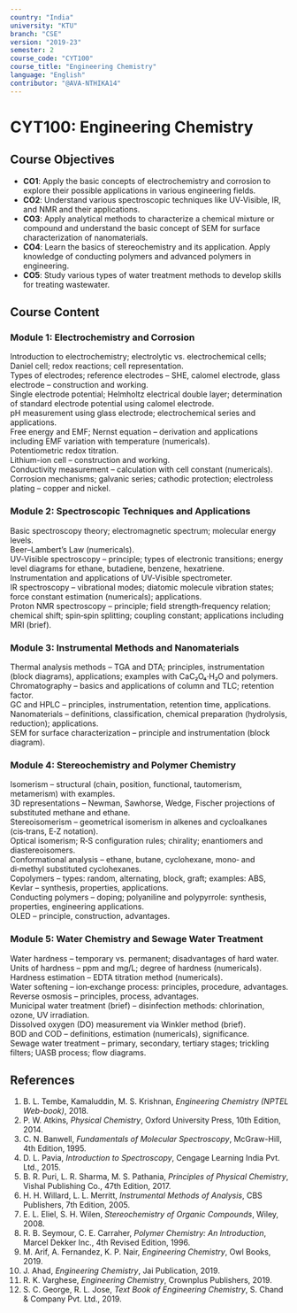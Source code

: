 ```yaml
---
country: "India"
university: "KTU"
branch: "CSE"
version: "2019-23"
semester: 2
course_code: "CYT100"
course_title: "Engineering Chemistry"
language: "English"
contributor: "@AVA-NTHIKA14"
---
```


# CYT100: Engineering Chemistry

## Course Objectives
- **CO1**: Apply the basic concepts of electrochemistry and corrosion to explore their possible applications in various engineering fields.  
- **CO2**: Understand various spectroscopic techniques like UV‑Visible, IR, and NMR and their applications.  
- **CO3**: Apply analytical methods to characterize a chemical mixture or compound and understand the basic concept of SEM for surface characterization of nanomaterials.  
- **CO4**: Learn the basics of stereochemistry and its application. Apply knowledge of conducting polymers and advanced polymers in engineering.  
- **CO5**: Study various types of water treatment methods to develop skills for treating wastewater.

## Course Content

### Module 1: Electrochemistry and Corrosion

Introduction to electrochemistry; electrolytic vs. electrochemical cells; Daniel cell; redox reactions; cell representation.  
Types of electrodes; reference electrodes – SHE, calomel electrode, glass electrode – construction and working.  
Single electrode potential; Helmholtz electrical double layer; determination of standard electrode potential using calomel electrode.  
pH measurement using glass electrode; electrochemical series and applications.  
Free energy and EMF; Nernst equation – derivation and applications including EMF variation with temperature (numericals).  
Potentiometric redox titration.  
Lithium-ion cell – construction and working.  
Conductivity measurement – calculation with cell constant (numericals).  
Corrosion mechanisms; galvanic series; cathodic protection; electroless plating – copper and nickel.

### Module 2: Spectroscopic Techniques and Applications

Basic spectroscopy theory; electromagnetic spectrum; molecular energy levels.  
Beer–Lambert’s Law (numericals).  
UV‑Visible spectroscopy – principle; types of electronic transitions; energy level diagrams for ethane, butadiene, benzene, hexatriene.  
Instrumentation and applications of UV‑Visible spectrometer.  
IR spectroscopy – vibrational modes; diatomic molecule vibration states; force constant estimation (numericals); applications.  
Proton NMR spectroscopy – principle; field strength‑frequency relation; chemical shift; spin‑spin splitting; coupling constant; applications including MRI (brief).

### Module 3: Instrumental Methods and Nanomaterials

Thermal analysis methods – TGA and DTA; principles, instrumentation (block diagrams), applications; examples with CaC₂O₄·H₂O and polymers.  
Chromatography – basics and applications of column and TLC; retention factor.  
GC and HPLC – principles, instrumentation, retention time, applications.  
Nanomaterials – definitions, classification, chemical preparation (hydrolysis, reduction); applications.  
SEM for surface characterization – principle and instrumentation (block diagram).

### Module 4: Stereochemistry and Polymer Chemistry

Isomerism – structural (chain, position, functional, tautomerism, metamerism) with examples.  
3D representations – Newman, Sawhorse, Wedge, Fischer projections of substituted methane and ethane.  
Stereoisomerism – geometrical isomerism in alkenes and cycloalkanes (cis‑trans, E‑Z notation).  
Optical isomerism; R‑S configuration rules; chirality; enantiomers and diastereoisomers.  
Conformational analysis – ethane, butane, cyclohexane, mono‑ and di‑methyl substituted cyclohexanes.  
Copolymers – types: random, alternating, block, graft; examples: ABS, Kevlar – synthesis, properties, applications.  
Conducting polymers – doping; polyaniline and polypyrrole: synthesis, properties, engineering applications.  
OLED – principle, construction, advantages.

### Module 5: Water Chemistry and Sewage Water Treatment

Water hardness – temporary vs. permanent; disadvantages of hard water.  
Units of hardness – ppm and mg/L; degree of hardness (numericals).  
Hardness estimation – EDTA titration method (numericals).  
Water softening – ion‑exchange process: principles, procedure, advantages.  
Reverse osmosis – principles, process, advantages.  
Municipal water treatment (brief) – disinfection methods: chlorination, ozone, UV irradiation.  
Dissolved oxygen (DO) measurement via Winkler method (brief).  
BOD and COD – definitions, estimation (numericals), significance.  
Sewage water treatment – primary, secondary, tertiary stages; trickling filters; UASB process; flow diagrams.

## References

1. B. L. Tembe, Kamaluddin, M. S. Krishnan, *Engineering Chemistry (NPTEL Web-book)*, 2018.  
2. P. W. Atkins, *Physical Chemistry*, Oxford University Press, 10th Edition, 2014.  
3. C. N. Banwell, *Fundamentals of Molecular Spectroscopy*, McGraw-Hill, 4th Edition, 1995.  
4. D. L. Pavia, *Introduction to Spectroscopy*, Cengage Learning India Pvt. Ltd., 2015.  
5. B. R. Puri, L. R. Sharma, M. S. Pathania, *Principles of Physical Chemistry*, Vishal Publishing Co., 47th Edition, 2017.  
6. H. H. Willard, L. L. Merritt, *Instrumental Methods of Analysis*, CBS Publishers, 7th Edition, 2005.  
7. E. L. Eliel, S. H. Wilen, *Stereochemistry of Organic Compounds*, Wiley, 2008.  
8. R. B. Seymour, C. E. Carraher, *Polymer Chemistry: An Introduction*, Marcel Dekker Inc., 4th Revised Edition, 1996.  
9. M. Arif, A. Fernandez, K. P. Nair, *Engineering Chemistry*, Owl Books, 2019.  
10. J. Ahad, *Engineering Chemistry*, Jai Publication, 2019.  
11. R. K. Varghese, *Engineering Chemistry*, Crownplus Publishers, 2019.  
12. S. C. George, R. L. Jose, *Text Book of Engineering Chemistry*, S. Chand & Company Pvt. Ltd., 2019.



